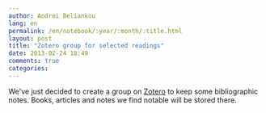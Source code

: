 ```yaml
---
author: Andrei Beliankou
lang: en
permalink: /en/notebook/:year/:month/:title.html
layout: post
title: "Zotero group for selected readings"
date: 2013-02-24 18:49
comments: true
categories:
---
```


We've just decided to create a group on [Zotero](https://www.zotero.org/groups/arbox/items)
to keep some bibliographic notes. Books, articles and notes we find notable will be stored there.
